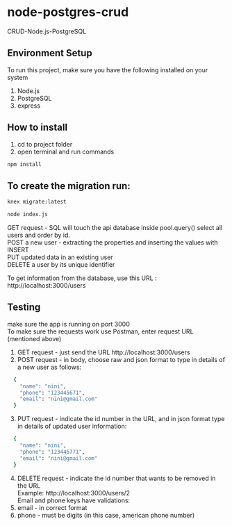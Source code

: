# node-postgres-crud

CRUD-Node.js-PostgreSQL

## Environment Setup

To run this project, make sure you have the following installed on your system

1. Node.js
2. PostgreSQL
3. express

## How to install

1. cd to project folder
2. open terminal and run commands

```bash
npm install

```

## To create the migration run:

```bash
knex migrate:latest
```

```bash
node index.js
```

GET request - SQL will touch the api database inside pool.query() select all users and order by id. <br />
POST a new user - extracting the properties and inserting the values with INSERT <br />
PUT updated data in an existing user <br />
DELETE a user by its unique identifier

To get information from the database, use this URL : http://localhost:3000/users

## Testing

make sure the app is running on port 3000 <br />
To make sure the requests work use Postman, enter request URL (mentioned above)

1. GET request - just send the URL http://localhost:3000/users
2. POST request - in body, choose raw and json format to type in details of a new user as follows:

```bash
  {
    "name": "nini",
    "phone": "123445671",
    "email": "nini@gmail.com"
  }
```

3. PUT request - indicate the id number in the URL, and in json format type in details of updated user information:

```bash
  {
    "name": "nini",
    "phone": "123446771",
    "email": "nini@gmail.com"
  }
```

4. DELETE request - indicate the id number that wants to be removed in the URL <br />
   Example: http://localhost:3000/users/2
   <br />
   Email and phone keys have validations: <br />
1. email - in correct format <br />
1. phone - must be digits (in this case, american phone number)
